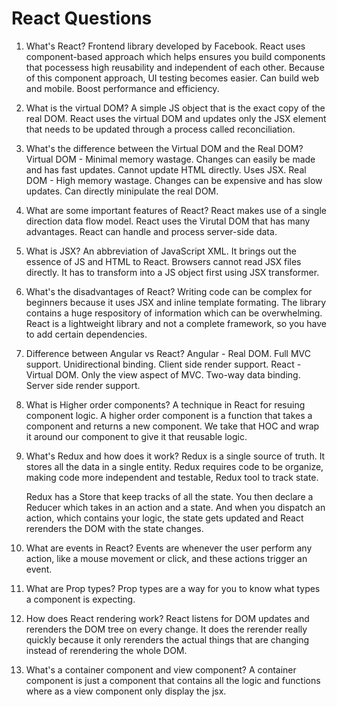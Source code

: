 # React Questions

1. What's React?
   Frontend library developed by Facebook. React uses component-based approach which helps ensures you build components that pocessess high reusability and independent of each other. Because of this component approach, UI testing becomes easier. Can build web and mobile. Boost performance and efficiency.

2. What is the virtual DOM?
   A simple JS object that is the exact copy of the real DOM. React uses the virtual DOM and updates only the JSX element that needs to be updated through a process called reconciliation.

3. What's the difference between the Virtual DOM and the Real DOM?
   Virtual DOM - Minimal memory wastage. Changes can easily be made and has fast updates. Cannot update HTML directly. Uses JSX.
   Real DOM - High memory wastage. Changes can be expensive and has slow updates. Can directly minipulate the real DOM.

4. What are some important features of React?
   React makes use of a single direction data flow model. React uses the Virutal DOM that has many advantages. React can handle and process server-side data.

5. What is JSX?
   An abbreviation of JavaScript XML. It brings out the essence of JS and HTML to React. Browsers cannot read JSX files directly. It has to transform into a JS object first using JSX transformer.

6. What's the disadvantages of React?
   Writing code can be complex for beginners because it uses JSX and inline template formating. The library contains a huge respository of information which can be overwhelming. React is a lightweight library and not a complete framework, so you have to add certain dependencies.

7. Difference between Angular vs React?
   Angular - Real DOM. Full MVC support. Unidirectional binding. Client side render support.
   React - Virtual DOM. Only the view aspect of MVC. Two-way data binding. Server side render support.

8. What is Higher order components?
   A technique in React for resuing component logic. A higher order component is a function that takes a component and returns a new component. We take that HOC and wrap it around our component to give it that reusable logic.

9. What's Redux and how does it work?
   Redux is a single source of truth. It stores all the data in a single entity. Redux requires code to be organize, making code more independent and testable, Redux tool to track state.

   Redux has a Store that keep tracks of all the state. You then declare a Reducer which takes in an action and a state. And when you dispatch an action, which contains your logic, the state gets updated and React rerenders the DOM with the state changes.

10. What are events in React?
    Events are whenever the user perform any action, like a mouse movement or click, and these actions trigger an event.

11. What are Prop types?
    Prop types are a way for you to know what types a component is expecting.

12. How does React rendering work?
    React listens for DOM updates and rerenders the DOM tree on every change. It does the rerender really quickly because it only rerenders the actual things that are changing instead of rerendering the whole DOM.

13. What's a container component and view component?
    A container component is just a component that contains all the logic and functions where as a view component only display the jsx.
